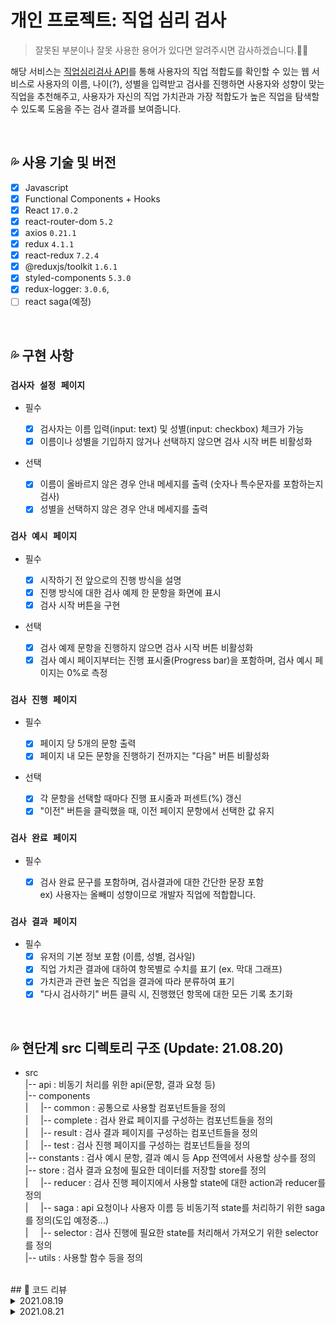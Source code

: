 # 개인 프로젝트: 직업 심리 검사

> 잘못된 부분이나 잘못 사용한 용어가 있다면 알려주시면 감사하겠습니다.🙏🏼

해당 서비스는 [직업심리검사 API](https://www.career.go.kr/cnet/front/openapi/openApiTestCenter.do)를 통해 사용자의 직업 적합도를 확인할 수 있는 웹 서비스로 사용자의 이름, 나이(?), 성별을 입력받고 검사를 진행하면 사용자와 성향이 맞는 직업을 추천해주고, 사용자가 자신의 직업 가치관과 가장 적합도가 높은 직업을 탐색할 수 있도록 도움을 주는 검사 결과를 보여줍니다.

<br/>

## 💦 사용 기술 및 버전

- [x] Javascript
- [x] Functional Components + Hooks
- [x] React `17.0.2`
- [x] react-router-dom `5.2`
- [x] axios `0.21.1`
- [x] redux `4.1.1`
- [x] react-redux `7.2.4`
- [x] @reduxjs/toolkit `1.6.1`
- [x] styled-components `5.3.0`
- [x] redux-logger: `3.0.6`,
- [ ] react saga(예정)

<br/>

## 💦 구현 사항

### `검사자 설정 페이지`

- 필수

  - [x] 검사자는 이름 입력(input: text) 및 성별(input: checkbox) 체크가 가능
  - [x] 이름이나 성별을 기입하지 않거나 선택하지 않으면 검사 시작 버튼 비활성화

- 선택
  - [x] 이름이 올바르지 않은 경우 안내 메세지를 출력 (숫자나 특수문자를 포함하는지 검사)
  - [x] 성별을 선택하지 않은 경우 안내 메세지를 출력

### `검사 예시 페이지`

- 필수

  - [x] 시작하기 전 앞으로의 진행 방식을 설명
  - [x] 진행 방식에 대한 검사 예제 한 문항을 화면에 표시
  - [x] 검사 시작 버튼을 구현

- 선택

  - [x] 검사 예제 문항을 진행하지 않으면 검사 시작 버튼 비활성화
  - [x] 검사 예시 페이지부터는 진행 표시줄(Progress bar)을 포함하며, 검사 예시 페이지는 0%로 측정

### `검사 진행 페이지`

- 필수

  - [x] 페이지 당 5개의 문항 출력
  - [x] 페이지 내 모든 문항을 진행하기 전까지는 "다음" 버튼 비활성화

- 선택

  - [x] 각 문항을 선택할 때마다 진행 표시줄과 퍼센트(%) 갱신
  - [x] "이전" 버튼을 클릭했을 때, 이전 페이지 문항에서 선택한 값 유지

### `검사 완료 페이지`

- 필수

  - [x] 검사 완료 문구를 포함하며, 검사결과에 대한 간단한 문장 포함  
         ex) 사용자는 올빼미 성향이므로 개발자 직업에 적합합니다.

### `검사 결과 페이지`

- 필수
  - [x] 유저의 기본 정보 포함 (이름, 성별, 검사일)
  - [x] 직업 가치관 결과에 대하여 항목별로 수치를 표기 (ex. 막대 그래프)
  - [x] 가치관과 관련 높은 직업을 결과에 따라 분류하여 표기
  - [x] "다시 검사하기" 버튼 클릭 시, 진행했던 항목에 대한 모든 기록 초기화

<br/>

## 💦 현단계 src 디렉토리 구조 (Update: 21.08.20)

- src  
   |-- api : 비동기 처리를 위한 api(문항, 결과 요청 등)  
   |-- components  
   | &nbsp; &nbsp; |-- common : 공통으로 사용할 컴포넌트들을 정의  
   | &nbsp; &nbsp; |-- complete : 검사 완료 페이지를 구성하는 컴포넌트들을 정의  
   | &nbsp; &nbsp; |-- result : 검사 결과 페이지를 구성하는 컴포넌트들을 정의  
   | &nbsp; &nbsp; |-- test : 검사 진행 페이지를 구성하는 컴포넌트들을 정의  
   |-- constants : 검사 예시 문항, 결과 예시 등 App 전역에서 사용할 상수를 정의  
  |-- store : 검사 결과 요청에 필요한 데이터를 저장할 store를 정의  
  | &nbsp; &nbsp; |-- reducer : 검사 진행 페이지에서 사용할 state에 대한 action과 reducer를 정의  
  | &nbsp; &nbsp; |-- saga : api 요청이나 사용자 이름 등 비동기적 state를 처리하기 위한 saga를 정의(도입 예정중...)  
  | &nbsp; &nbsp; |-- selector : 검사 진행에 필요한 state를 처리해서 가져오기 위한 selector를 정의  
  |-- utils : 사용할 함수 등을 정의

<br/>
## 👀 코드 리뷰

<details>
<summary>2021.08.19</summary>

🛠 `개선 완료`

- [x] action, reducer, store 등이 흩어져있는데, store 폴더에 몰아 넣기
- [x] 파일명 camelCase로 변경하기
- [x] useEffect 훅에서 questions을 가져올 때 async로 비동기 처리하기
- [x] Page Index와 같은 상수 값을 명시적으로 상수 선언하여 사용하기
- [x] Question loading 검사 로직을 loading 검사 redux를 만들어 개선하기
- [x] 코드 내 idx, answers[1] 등의 불명확한 변수명을 처음보는 사람도 알아볼 수 있게 명확하게 변경하기
- [x] connect method로 store와 컴포넌트를 연결하는 구조를 useDispatch와 useSelector를 사용하는 방식으로 변경하기  
       &nbsp; &nbsp; &nbsp; (이 방법이 함수형 컴포넌트에 더 적합하고 최신 방법임)
- [x] 이전 버튼 클릭 시 submit 되던 버그 수정🐞  
       &nbsp; &nbsp; &nbsp; (form에 포함되는 버튼인데, type을 별도로 지정하지 않아서 "submit"으로 자동 할당되었음)

♻ `추후 개선 사항`

- [x store의 initialState를 연관성있는 것끼리 쪼개고 각각의 reducer를 만들어 합치는 형식으로 변경하기
- [x] redux-toolkit을 이용하여 현재 action - reducer - store 구조를 더 간결하게 리펙토링하기
- [ ] styled component에서 반응형은 [mixin 함수](https://tobbelindstrom.com/blog/how-to-create-a-breakpoint-mixin-with-styled-components/)를 만들어서 활용해보기
- [ ] [redux-saga](https://react.vlpt.us/redux-middleware/10-redux-saga.html) 도입해보기

</details>

<details>
<summary>2021.08.21</summary>

🛠 `개선 완료`

- [x] 각 api 소스에서 BASE_URL이 중복 선언되는 문제  
       &nbsp; &nbsp; &nbsp; => 매개 변수로 요청 타입을 입력받고 해당하는 Base URL을 반환하는 createBaseURL 함수를 만들어 해결.
- [x] `Psy` -> `Psychology ` 등 불명확한 컴포넌트명이나 변수명 수정  
       &nbsp; &nbsp; &nbsp; => 해당하는 컴포넌트명뿐만 아니라 상수들도 종류에 따라 분리하고 상세한 변수명으로 변경하여 해결.
- [x] loading state를 redux로 관리 => createSelector를 이용해 처리하여 해결.  
       &nbsp; &nbsp; &nbsp; (문항 로딩관련 처리는 전에 하였으나, 아마도 isNextDisabled 같은 것을 포함하는 의미로 생각됨...)
- [x] store의 initialState를 연관성있는 것끼리 쪼개고 각각의 reducer를 만들어 합치는 형식으로 변경하기
- [x] redux-toolkit을 이용하여 현재 action - reducer - store 구조를 더 간결하게 리펙토링하기
- [x] useSelector로 state를 가져오기 전에 createSelector를 이용해 state를 한번 정재해서 가져오기
- [x] Hook을 사용할 때 deps를 누락하지 않기 위해 eslint 조건 켜고 누락된 deps 수정하기
  ```
  'react-hooks/rules-of-hooks': 'error',
  'react-hooks/exhaustive-deps': 'error',
  ```
- [x] 유지보수를 위해 color 변수를 관리하기!(color 변수 정의 완료, 기존 값 변경 중...)

♻ `추후 개선 사항`

- [ ] styled-component와 스타일이 혼재되어 있는 부분 통일시키기!
- [ ] 에러 처리를 위해 [interceptors](https://axios-http.com/docs/interceptors) 도입하기! (일단 alert 컴포넌트를 만들어 사용하면 좋을 것 같다.)

```
- 에러처리 방안
  1. interceptor에서 처리한다.
  2. 현재처럼 모든 api 호출부에 try-catch를 걸어주고, alert로 에러를 처리한다.
  3. saga를 적용해서 saga의 최상단에서 처리한다.(saga 도입 시 해봐야겠다...)
```

- [ ] styled component에서 반응형은 [mixin 함수](https://tobbelindstrom.com/blog/how-to-create-a-breakpoint-mixin-with-styled-components/)를 만들어서 활용해보기(08.19 리마인드!)
- [ ] [redux-saga](https://react.vlpt.us/redux-middleware/10-redux-saga.html) 도입해보기(08.19 리마인드!)

</details>
